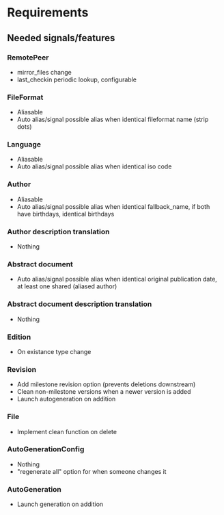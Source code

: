 # Requirements

## Needed signals/features
### RemotePeer
 - mirror_files change
 - last_checkin periodic lookup, configurable

### FileFormat
 - Aliasable
 - Auto alias/signal possible alias when identical fileformat name (strip dots)

### Language
 - Aliasable
 - Auto alias/signal possible alias when identical iso code

### Author
 - Aliasable
 - Auto alias/signal possible alias when identical fallback_name, if both have birthdays, identical birthdays

### Author description translation
 - Nothing

### Abstract document
 - Auto alias/signal possible alias when identical original publication date, at least one shared (aliased author)

### Abstract document description translation
 - Nothing

### Edition
 - On existance type change

### Revision
 - Add milestone revision option (prevents deletions downstream)
 - Clean non-milestone versions when a newer version is added
 - Launch autogeneration on addition

### File
 - Implement clean function on delete

### AutoGenerationConfig
 - Nothing
 - "regenerate all" option for when someone changes it

### AutoGeneration
 - Launch generation on addition
